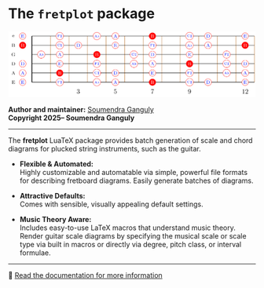 <!--
README.md
fretplot v0.0.2
Copyright 2025-- Soumendra Ganguly

This work may be distributed and/or modified under the
conditions of the LaTeX Project Public License, either version 1.3
of this license or (at your option) any later version.
The latest version of this license is in
  https://www.latex-project.org/lppl.txt
and version 1.3c or later is part of all distributions of LaTeX
version 2008 or later.

This work has the LPPL maintenance status `author-maintained'.

The Current Maintainer of this work is Soumendra Ganguly.

This work consists of the files fretplot.sty, fretplot.lua,
doc_fretplot.tex, doc_fretplot.pdf, README.md, and LICENSE.
-->

# The `fretplot` package

<img src="cover.svg" alt="CoverImage" width="1000" />

**Author and maintainer:** [Soumendra Ganguly](https://soumendraganguly.com)  
**Copyright 2025– Soumendra Ganguly**

---

The **fretplot** LuaTeX package provides batch generation of scale and chord diagrams for plucked string instruments, such as the guitar.

- **Flexible & Automated:**  
  Highly customizable and automatable via simple, powerful file formats for describing fretboard diagrams. Easily generate batches of diagrams.

- **Attractive Defaults:**  
  Comes with sensible, visually appealing default settings.

- **Music Theory Aware:**  
  Includes easy-to-use LaTeX macros that understand music theory. Render guitar scale diagrams by specifying the musical scale or scale type via built in macros or directly via degree, pitch class, or interval formulae.

---

📖 [Read the documentation for more information](doc_fretplot.pdf)
